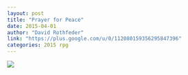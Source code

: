 ```yaml
---
layout: post
title: "Prayer for Peace"
date: 2015-04-01
author: "David Rothfeder"
link: "https://plus.google.com/u/0/112080159356295847396"
categories: 2015 rpg
---
```

![]({{site.url}}/2015images/PrayerforPeace.jpg)
